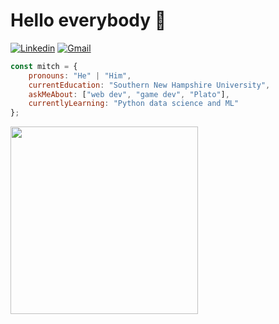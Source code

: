 # Hello everybody 👋 

[![Linkedin](https://img.shields.io/badge/-LinkedIn-blue?style=flat&logo=Linkedin&logoColor=white)](https://www.linkedin.com/in/mitch-sfakianos-7758a8132/)
[![Gmail](https://img.shields.io/badge/-Gmail-c14438?style=flat&logo=Gmail&logoColor=white)](mailto:mcsfakianos@gmail.com)

```javascript
const mitch = {
    pronouns: "He" | "Him",
    currentEducation: "Southern New Hampshire University",
    askMeAbout: ["web dev", "game dev", "Plato"],
    currentlyLearning: "Python data science and ML"
};
```

<div>
<a href="https://git.io/streak-stats"><img src="http://github-readme-streak-stats.herokuapp.com?user=mazarinno&theme=highcontrast&hide_border=true" width="300" /></a>
</div>
